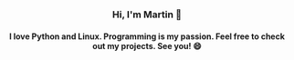 ### <div align="center">Hi, I'm Martin 👋</div>
#### <div align="center">I love Python and Linux. Programming is my passion. Feel free to check out my projects. See you! 😄</div>

<!--
**MartinTam/MartinTam** is a ✨ _special_ ✨ repository because its `README.md` (this file) appears on your GitHub profile.

Here are some ideas to get you started:

- 🔭 I’m currently working on ...
- 🌱 I’m currently learning ...
- 👯 I’m looking to collaborate on ...
- 🤔 I’m looking for help with ...
- 💬 Ask me about ...
- 📫 How to reach me: ...
- 😄 Pronouns: ...
- ⚡ Fun fact: ...
-->
